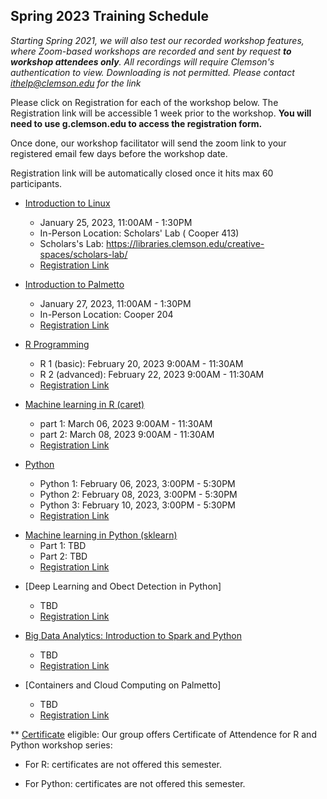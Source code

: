 ## Spring 2023 Training Schedule

*Starting Spring 2021, we will also test our recorded workshop features, 
where Zoom-based workshops are recorded and sent by request **to workshop attendees only**. All recordings will 
require Clemson's authentication to view. Downloading is not permitted. Please contact ithelp@clemson.edu for the link* 

Please click on Registration for each of the workshop below. The Registration link will be accessible 1 week prior to the workshop. **You will need to use g.clemson.edu to access the registration form.**

Once done, our workshop facilitator will send the zoom link to your registered email few days before the workshop date.

Registration link will be automatically closed once it hits max 60 participants.

- [Introduction to Linux](workshop.md#introduction-to-linux)  
    - January 25, 2023, 11:00AM - 1:30PM
    - In-Person Location: Scholars' Lab ( Cooper 413)
    - Scholars's Lab: https://libraries.clemson.edu/creative-spaces/scholars-lab/ 
    - [Registration Link](https://forms.gle/hVH4JmVC453sBVCJ8)
     
- [Introduction to Palmetto](workshop.md#introduction-to-research-computing-on-palmetto-cluster)
    - January 27, 2023, 11:00AM - 1:30PM
    - In-Person Location: Cooper 204
    - [Registration Link](https://forms.gle/KgCXbNUa6vQdrnZ67)
  
- [R Programming](workshop.md#introduction-to-data-science-using-r)
    - R 1 (basic): February 20, 2023 9:00AM - 11:30AM
    - R 2 (advanced): February 22, 2023 9:00AM - 11:30AM
    - [Registration Link]()
        
        
- [Machine learning in R (caret)](workshop.md#machine-learning-in-r)
    - part 1: March 06, 2023 9:00AM - 11:30AM
    - part 2: March 08, 2023 9:00AM - 11:30AM
    - [Registration Link]()
   
 - [Python](workshop.md#introduction-to-programming-in-python)
    - Python 1: February 06, 2023, 3:00PM - 5:30PM
    - Python 2: February 08, 2023, 3:00PM - 5:30PM
    - Python 3: February 10, 2023, 3:00PM - 5:30PM
    - [Registration Link](https://forms.gle/Zbjo3Km5exjN5igi7)
<!---    - Registration opens on August 31 -->
    
    
    
- [Machine learning in Python (sklearn)](workshop.md#machine-learning-in-python)
    - Part 1: TBD
    - Part 2: TBD
    - [Registration Link]()
<!---    - [Registration Link](https://forms.gle/QB8LSzkJDE2GLcgGA) -->


- [Deep Learning and Obect Detection in Python]
    - TBD
    - [Registration Link]()
    

- [Big Data Analytics: Introduction to Spark and Python](workshop.md#introduction-to-big-data-analytics-using-sparkpython)    
    - TBD
    - [Registration Link]()
    
- [Containers and Cloud Computing on Palmetto]
    - TBD
    - [Registration Link]()
    
    
    
** [Certificate](https://www.palmetto.clemson.edu/palmetto/training/certificates/) eligible:
Our group offers Certificate of Attendence for R and Python workshop series:

- For R: certificates are not offered this semester.

- For Python: certificates are not offered this semester.
